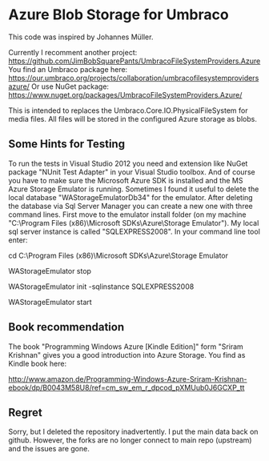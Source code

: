 Azure Blob Storage for Umbraco
==============================
This code was inspired by Johannes Müller.

Currently I recomment another project: https://github.com/JimBobSquarePants/UmbracoFileSystemProviders.Azure
You find an Umbraco package here: https://our.umbraco.org/projects/collaboration/umbracofilesystemprovidersazure/
Or use NuGet package: https://www.nuget.org/packages/UmbracoFileSystemProviders.Azure/

This is intended to replaces the Umbraco.Core.IO.PhysicalFileSystem for media files. 
All files will be stored in the configured Azure storage as blobs.

Some Hints for Testing
-----------------------
To run the tests in Visual Studio 2012 you need and extension like NuGet package "NUnit Test Adapter" in your Visual Studio toolbox.
And of course you have to make sure the Microsoft Azure SDK is installed and the MS Azure Storage Emulator is running. 
Sometimes I found it useful to delete the local database "WAStorageEmulatorDb34" for the emulator. 
After deleting the database via Sql Server Manager you can create a new one with three command lines. 
First move to the emulator install folder (on my machine "C:\Program Files (x86)\Microsoft SDKs\Azure\Storage Emulator").
My local sql server instance is called "SQLEXPRESS2008".
In your command line tool enter:

cd C:\Program Files (x86)\Microsoft SDKs\Azure\Storage Emulator

WAStorageEmulator stop

WAStorageEmulator init -sqlinstance SQLEXPRESS2008

WAStorageEmulator start

Book recommendation
-------------------
The book "Programming Windows Azure [Kindle Edition]" form "Sriram Krishnan" gives you a good introduction into Azure Storage.
You find as Kindle book here:

http://www.amazon.de/Programming-Windows-Azure-Sriram-Krishnan-ebook/dp/B0043M58U8/ref=cm_sw_em_r_dpcod_pXMUub0J6GCXP_tt

Regret
-------
Sorry, but I deleted the repository inadvertently. I put the main data back on github. However, the forks are no longer connect to main repo (upstream) and the issues are gone. 
